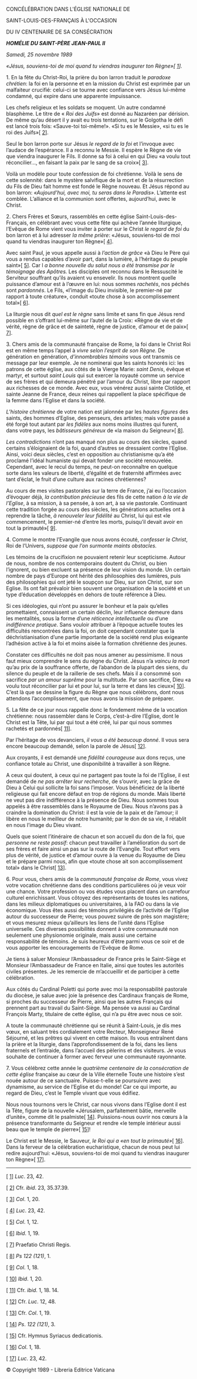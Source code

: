CONCÉLÉBRATION DANS L'ÉGLISE NATIONALE DE

SAINT-LOUIS-DES-FRANÇAIS À L'OCCASION

DU IV CENTENAIRE DE SA CONSÉCRATION

***HOMÉLIE DU SAINT-PÈRE JEAN-PAUL II***

*Samedi, 25 novembre 1989*

*«Jésus, souviens-toi de moi quand tu viendras inaugurer ton Règne»\[ [1](#_ftn1 "")\].*

1\. En la fête du Christ-Roi, la prière du bon larron traduit le *paradoxe chrétien*: la foi en la personne et en la mission du Christ est exprimée par un malfaiteur crucifié: celui-ci se tourne avec confiance vers Jésus lui-même condamné, qui expire dans une apparente impuissance.

Les chefs religieux et les soldats se moquent. Un autre condamné blasphème. Le titre de « *Roi des Juifs*» est donné au Nazaréen par dérision. De même qu’au désert il y avait eu trois tentations, sur le Golgotha le défi est lancé trois fois: «Sauve-toi toi-même!». «Si tu es le Messie», «si tu es le roi des Juifs»\[ [2](#_ftn2 "")\].

Seul le bon larron porte sur Jésus *le regard de la foi* et l’invoque avec l’audace de l’espérance. Il a reconnu le Messie. Il espère le Règne de vie que viendra inaugurer le Fils. Il donne sa foi à celui en qui Dieu «a voulu tout réconcilier..., en faisant la paix par le sang de sa croix»\[ [3](#_ftn3 "")\].

Voilà un modèle pour toute confession de foi chrétienne. Voilà le sens de cette solennité: dans le mystère salvifique de la mort et de la résurrection du Fils de Dieu fait homme est fondé le Règne nouveau. Et Jésus répond au bon larron: *«Aujourd’hui, avec moi, tu seras dans le Paradis»*. L’attente est comblée. L’alliance et la communion sont offertes, aujourd’hui, avec le Christ.

2\. Chers Frères et Sœurs, rassemblés en cette église Saint-Louis-des-Français, en célébrant avec vous cette fête qui achève l’année liturgique, l’Evêque de Rome vient vous inviter à porter sur le Christ *le regard de foi* du bon larron et à lui adresser *la même prière*: «Jésus, souviens-toi de moi quand tu viendras inaugurer ton Règne»\[ [4](#_ftn4 "")\].

Avec saint Paul, je vous appelle aussi à *l’action de grâce* «à Dieu le Père qui vous a rendus capables d’avoir part, dans la lumière, à l’héritage du peuple saint»\[ [5](#_ftn5 "")\]. Car l *a bonne nouvelle du salut nous a été transmise par le témoignage des Apôtres.* Les disciples ont reconnu dans le Ressuscité le Serviteur souffrant qu’ils avaient vu ensevelir. Ils nous montrent quelle puissance d’amour est à l’œuvre en lui: nous sommes *rachetés*, nos péchés sont *pardonnés*. Le Fils, «l’image du Dieu invisible, le premier-né par rapport à toute créature», conduit «toute chose à son accomplissement total»\[ [6](#_ftn6 "")\].

La liturgie nous dit *quel est le règne* sans limite et sans fin que Jésus rend possible en s’offrant lui-même sur l’autel de la Croix: «Règne de vie et de vérité, règne de grâce et de sainteté, règne de justice, d’amour et de paix»\[ [7](#_ftn7 "")\].

3\. Chers amis de la communauté française de Rome, la foi dans le Christ Roi est en même temps l’appel à *vivre selon l’esprit de son Règne.* De génération en génération, *d’innombrables témoins* vous ont transmis ce message par leur exemple. Je ne nominerai que les saints honorés ici: les patrons de cette église, aux côtés de la Vierge Marie: *saint Denis*, évêque et martyr, et surtout *saint Louis* qui sut exercer la royauté comme un service de ses frères et qui demeura pénétré par l’amour du Christ, libre par rapport aux richesses de ce monde. Avec eux, vous vénérez aussi sainte Clotilde, et sainte Jeanne de France, deux reines qui rappellent la place spécifique de la femme dans l’Eglise et dans la société.

*L’histoire chrétienne* de votre nation est jalonnée par les *hautes figures* des saints, des hommes d’Eglise, des penseurs, des artistes; mais votre passé a été forgé tout autant par *les fidèles* aux noms moins illustres qui furent, dans votre pays, les *bâtisseurs généreux* de «la maison du Seigneur»\[ [8](#_ftn8 "")\].

*Les contradictions* n’ont pas manqué non plus au cours des siècles, quand certains s’éloignaient de la foi, quand d’autres se dressaient contre l’Eglise. Ainsi, voici deux siècles, c’est en opposition au christianisme qu’a été proclamé l’idéal humaniste qui devait fonder une société renouvelée. Cependant, avec le recul du temps, ne peut-on reconnaître en quelque sorte dans les valeurs de liberté, d’égalité et de fraternité affirmées avec tant d’éclat, le fruit d’une culture aux racines chrétiennes?

Au cours de mes visites pastorales sur la terre de France, j’ai eu l’occasion d’évoquer déjà, *la contribution précieuse* des fils de cette nation *à la vie de l’Eglise*, à sa mission, à sa pensée, à son art, à sa vie pastorale. Continuant cette tradition forgée au cours des siècles, les générations actuelles ont à reprendre la tâche, *à renouveler leur fidélité* au Christ, lui qui est «le commencement, le premier-né d’entre les morts, puisqu’il devait avoir en tout la primauté»\[ [9](#_ftn9 "")\].

4\. Comme le montre l’Evangile que nous avons écouté, *confesser le Christ*, Roi de l’Univers, *suppose que l’on surmonte maints obstacles.*

Les témoins de la crucifixion ne pouvaient retenir leur scepticisme. Autour de nous, nombre de nos contemporains doutent du Christ, ou bien l’ignorent, ou bien excluent sa présence de leur vision du monde. Un certain nombre de pays d’Europe ont hérité des philosophies des lumières, puis des philosophies qui ont jeté le soupçon sur Dieu, sur son Christ, sur son Eglise. Ils ont fait prévaloir bien souvent une organisation de la société et un type d’éducation développés en dehors de toute référence à Dieu.

Si ces idéologies, qui n’ont pu assurer le bonheur et la paix qu’elles promettaient, connaissent un certain déclin, leur influence demeure dans les mentalités, sous la forme d’une *réticence intellectuelle* ou d’une *indifférence pratique*. Sans vouloir attribuer à l’époque actuelle toutes les difficultés rencontrées dans la foi, on doit cependant constater que la déchristianisation d’une partie importante de la société rend plus exigeante l’adhésion active à la foi et moins aisée la formation chrétienne des jeunes.

Constater ces difficultés ne doit pas nous amener au pessimisme. Il nous faut mieux comprendre le sens du règne du Christ. Jésus n’a *vaincu la mort* qu’au prix de la souffrance offerte, de l’abandon de la plupart des siens, du silence du peuple et de la raillerie de ses chefs. Mais il a consommé son sacrifice *par un amour suprême* pour la multitude. Par son sacrifice, Dieu «a voulu tout réconcilier par lui et pour lui, sur la terre et dans les cieux»\[ [10](#_ftn10 "")\]. C’est là que se dessine la figure du Règne que nous célébrons, dont nous attendons l’accomplissement, que nous avons la mission de préparer.

5\. La fête de ce jour nous rappelle donc le fondement même de la vocation chrétienne: nous rassembler dans le Corps, c’est-à-dire l’Eglise, dont le Christ est la Tête, lui par qui tout a été créé, lui par qui nous sommes rachetés et pardonnés\[ [11](#_ftn11 "")\].

Par l’héritage de vos devanciers, *il vous a été beaucoup donné*. Il vous sera encore beaucoup demandé, selon la parole de Jésus\[ [12](#_ftn12 "")\].

Aux croyants, il est demandé une *fidélité courageuse* aux dons reçus, une confiance totale au Christ, une disponibilité à travailler à son Règne.

A ceux qui doutent, à ceux qui ne partagent pas toute la foi de l’Eglise, il est demandé de *ne pas arrêter leur recherche*, de s’ouvrir, avec la grâce de Dieu à Celui qui sollicite la foi sans l’imposer. Vous bénéficiez de la liberté religieuse qui fait encore défaut en trop de régions du monde. Mais liberté ne veut pas dire indifférence à la présence de Dieu. Nous sommes tous appelés à être rassemblés dans le Royaume de Dieu. Nous n’avons pas à craindre la domination du Christ: il est la voie de la paix et de l’amour; il libère en nous le meilleur de notre humanité; par le don de sa vie, il rétablit en nous l’image du Dieu vivant.

Quels que soient l’itinéraire de chacun et son accueil du don de la foi, que *personne ne reste passif*: chacun peut travailler à l’amélioration du sort de ses frères et faire ainsi un pas sur la route de l’Evangile. Tout effort vers plus de vérité, de justice et d’amour ouvre à la venue du Royaume de Dieu et le prépare parmi nous, afin que «toute chose ait son accomplissement total» dans le Christ\[ [13](#_ftn13 "")\].

6\. Pour vous, chers amis de la *communauté française de Rome*, vous vivez votre vocation chrétienne dans des conditions particulières où je veux voir une chance. Votre profession ou vos études vous placent dans un carrefour culturel enrichissant. Vous côtoyez des représentants de toutes les nations, dans les milieux diplomatiques ou universitaires, à la FAO ou dans la vie économique. Vous êtes aussi des témoins privilégiés de l’activité de l’Eglise autour du successeur de Pierre; vous pouvez suivre de près son magistère; et vous mesurez mieux qu’ailleurs les liens de l’unité dans l’Eglise universelle. Ces diverses possibilités donnent à votre communauté non seulement une physionomie originale, mais aussi une certaine responsabilité de témoins. Je suis heureux d’être parmi vous ce soir et de vous apporter les encouragements de l’Evêque de Rome.

Je tiens à saluer Monsieur l’Ambassadeur de France près le Saint-Siège et Monsieur l’Ambassadeur de France en Italie, ainsi que toutes les autorités civiles présentes. Je les remercie de m’accueillir et de participer à cette célébration.

Aux côtés du Cardinal Poletti qui porte avec moi la responsabilité pastorale du diocèse, je salue avec joie la présence des Cardinaux français de Rome, si proches du successeur de Pierre, ainsi que les autres Français qui prennent part au travail du Saint-Siège. Ma pensée va aussi au Cardinal François Marty, titulaire de cette église, qui n’a pu être avec nous ce soir.

A toute la communauté chrétienne qui se réunit à Saint-Louis, je dis mes vœux, en saluant très cordialement votre Recteur, Monseigneur René Séjourné, et les prêtres qui vivent en cette maison. Ils vous entraînent dans la prière et la liturgie, dans l’approfondissement de la foi, dans les liens fraternels et l’entraide, dans l’accueil des pèlerins et des visiteurs. Je vous souhaite de continuer à former avec ferveur une communauté rayonnante.

7\. Vous célébrez cette année le *quatrième centenaire de la consécration de cette église* française au cœur de la Ville éternelle Toute une histoire s’est nouée autour de ce sanctuaire. Puisse-t-elle se poursuivre avec dynamisme, au service de l’Eglise et du monde! Car ce qui importe, au regard de Dieu, c’est le Temple vivant que vous édifiez.

Nous nous tournons vers le Christ, car nous vivons dans l’Eglise dont il est la Tête, figure de la nouvelle «Jérusalem, parfaitement bâtie, merveille d’unité», comme dit le psalmiste\[ [14](#_ftn14 "")\]. Puissions-nous ouvrir nos cœurs à la présence transformante du Seigneur et rendre «le temple intérieur aussi beau que le temple de pierre»\[ [15](#_ftn15 "")\]!

Le Christ est le Messie, le Sauveur, *le Roi qui a «en tout la primauté»*\[ [16](#_ftn16 "")\]. Dans la ferveur de la célébration eucharistique, chacun de nous peut lui redire aujourd’hui: «Jésus, souviens-toi de moi quand tu viendras inaugurer ton Règne»\[ [17](#_ftn17 "")\].

* * *

\[ [1](#_ftnref1 "")\] *Luc*. 23, 42.

\[ [2](#_ftnref2 "")\] Cfr. *ibid*. 23, 35.37.39.

\[ [3](#_ftnref3 "")\] *Col*. 1, 20.

\[ [4](#_ftnref4 "")\] *Luc*. 23, 42.

\[ [5](#_ftnref5 "")\] *Col*. 1, 12.

\[ [6](#_ftnref6 "")\] *Ibid*. 1, 19.

\[ [7](#_ftnref7 "")\] Praefatio Christi Regis.

\[ [8](#_ftnref8 "")\] *Ps 122 (121)*, 1.

\[ [9](#_ftnref9 "")\] *Col*. 1, 18.

\[ [10](#_ftnref10 "")\] *Ibid*. 1, 20.

\[ [11](#_ftnref11 "")\] Cfr. *ibid*. 1, 18. 14.

\[ [12](#_ftnref12 "")\] Cfr. *Luc*. 12, 48.

\[ [13](#_ftnref13 "")\] Cfr. *Col*. 1, 19.

\[ [14](#_ftnref14 "")\] *Ps*. *122 (121)*, 3.

\[ [15](#_ftnref15 "")\] Cfr. Hymnus Syriacus dedicationis.

\[ [16](#_ftnref16 "")\] *Col*. 1, 18.

\[ [17](#_ftnref17 "")\] *Luc*. 23, 42.

© Copyright 1989 - Libreria Editrice Vaticana